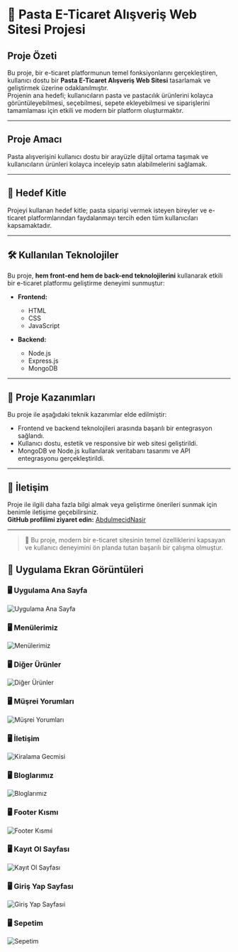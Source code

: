 # 🎂 Pasta E-Ticaret Alışveriş Web Sitesi Projesi

##  Proje Özeti

Bu proje, bir e-ticaret platformunun temel fonksiyonlarını gerçekleştiren, kullanıcı dostu bir **Pasta E-Ticaret Alışveriş Web Sitesi** tasarlamak ve geliştirmek üzerine odaklanılmıştır.  
Projenin ana hedefi; kullanıcıların pasta ve pastacılık ürünlerini kolayca görüntüleyebilmesi, seçebilmesi, sepete ekleyebilmesi ve siparişlerini tamamlaması için etkili ve modern bir platform oluşturmaktır.

---

##  Proje Amacı

Pasta alışverişini kullanıcı dostu bir arayüzle dijital ortama taşımak ve kullanıcıların ürünleri kolayca inceleyip satın alabilmelerini sağlamak.

---

## 👥 Hedef Kitle

Projeyi kullanan hedef kitle; pasta siparişi vermek isteyen bireyler ve e-ticaret platformlarından faydalanmayı tercih eden tüm kullanıcıları kapsamaktadır.

---

## 🛠️ Kullanılan Teknolojiler

Bu proje, **hem front-end hem de back-end teknolojilerini** kullanarak etkili bir e-ticaret platformu geliştirme deneyimi sunmuştur:

- **Frontend:**
  - HTML
  - CSS
  - JavaScript

- **Backend:**
  - Node.js
  - Express.js
  - MongoDB

---

## 🚀 Proje Kazanımları

Bu proje ile aşağıdaki teknik kazanımlar elde edilmiştir:

- Frontend ve backend teknolojileri arasında başarılı bir entegrasyon sağlandı.
- Kullanıcı dostu, estetik ve responsive bir web sitesi geliştirildi.
- MongoDB ve Node.js kullanılarak veritabanı tasarımı ve API entegrasyonu gerçekleştirildi.

---

## 📩 İletişim

Proje ile ilgili daha fazla bilgi almak veya geliştirme önerileri sunmak için benimle iletişime geçebilirsiniz.  
**GitHub profilimi ziyaret edin:** [AbdulmecidNasir](https://github.com/AbdulmecidNasir)

---

> 🎉 Bu proje, modern bir e-ticaret sitesinin temel özelliklerini kapsayan ve kullanıcı deneyimini ön planda tutan başarılı bir çalışma olmuştur.

## 📸 Uygulama Ekran Görüntüleri

### 🖥️ Uygulama Ana Sayfa
![Uygulama Ana Sayfa](https://github.com/AbdulmecidNasir/Pasta-E-Ticaret-Al-veri-Web-Sitesi/blob/37ac4625b58298aac2c7a905954a53b6350d2b55/screenshots/Screenshot%202025-06-23%20134737.png)

### 🖥️ Menülerimiz
![Menülerimiz](https://github.com/AbdulmecidNasir/Pasta-E-Ticaret-Al-veri-Web-Sitesi/blob/37ac4625b58298aac2c7a905954a53b6350d2b55/screenshots/Screenshot%202025-06-23%20134848.png)

### 🖥️ Diğer Ürünler
![Diğer Ürünler](https://github.com/AbdulmecidNasir/Pasta-E-Ticaret-Al-veri-Web-Sitesi/blob/37ac4625b58298aac2c7a905954a53b6350d2b55/screenshots/Screenshot%202025-06-23%20134906.png)

### 🖥️ Müşrei Yorumları
![Müşrei Yorumları](https://github.com/AbdulmecidNasir/Pasta-E-Ticaret-Al-veri-Web-Sitesi/blob/37ac4625b58298aac2c7a905954a53b6350d2b55/screenshots/Screenshot%202025-06-23%20134940.png)

### 🖥️ İletişim
![Kiralama Gecmisi](https://github.com/AbdulmecidNasir/Pasta-E-Ticaret-Al-veri-Web-Sitesi/blob/37ac4625b58298aac2c7a905954a53b6350d2b55/screenshots/Screenshot%202025-06-23%20134955.png)

### 🖥️ Bloglarımız
![Bloglarımız](https://github.com/AbdulmecidNasir/Pasta-E-Ticaret-Al-veri-Web-Sitesi/blob/37ac4625b58298aac2c7a905954a53b6350d2b55/screenshots/Screenshot%202025-06-23%20135016.png)

### 🖥️ Footer Kısmı
![Footer Kısmıi](https://github.com/AbdulmecidNasir/Pasta-E-Ticaret-Al-veri-Web-Sitesi/blob/37ac4625b58298aac2c7a905954a53b6350d2b55/screenshots/Screenshot%202025-06-23%20135033.png)

### 🖥️ Kayıt Ol Sayfası 
![Kayıt Ol Sayfası](https://github.com/AbdulmecidNasir/Pasta-E-Ticaret-Al-veri-Web-Sitesi/blob/37ac4625b58298aac2c7a905954a53b6350d2b55/screenshots/Screenshot%202025-06-23%20135057.png)

### 🖥️ Giriş Yap Sayfası
![Giriş Yap Sayfasıi](https://github.com/AbdulmecidNasir/Pasta-E-Ticaret-Al-veri-Web-Sitesi/blob/37ac4625b58298aac2c7a905954a53b6350d2b55/screenshots/Screenshot%202025-06-23%20135111.png)

### 🖥️ Sepetim
![Sepetim](https://github.com/AbdulmecidNasir/Pasta-E-Ticaret-Al-veri-Web-Sitesi/blob/37ac4625b58298aac2c7a905954a53b6350d2b55/screenshots/Screenshot%202025-06-23%20135206.png)

 
